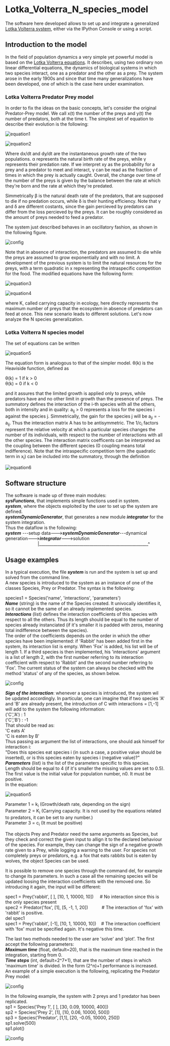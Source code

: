 # Lotka_Volterra_N_species_model
The software here developed allows to set up and integrate a generalized [Lotka Volterra system](https://en.wikipedia.org/wiki/Generalized_Lotka%E2%80%93Volterra_equation), either via the IPython Console or using a script.

## Introduction to the model

In the field of population dynamics a very simple yet powerful model is based on the [Lotka Volterra equations](https://en.wikipedia.org/wiki/Lotka%E2%80%93Volterra_equations). 
It describes, using two ordinary non linear differential equations, the dynamics of biological systems in which two species interact, one as a predator and the other as a prey. The system arose in the early 1900s and since that time many generalizations have been developed, one of which is the case here under examination.

### Lotka Volterra Predator Prey model

In order to fix the ideas on the basic concepts, let's consider the original Predator-Prey model. 
We call x(t) the number of the preys and y(t) the number of predators, both at the time t. The simplest set of equation to describe their evolution is the following:

![equation1](<http://latex.codecogs.com/svg.latex?\frac{dx}{dt}&space;=&space;\alpha&space;x&space;-&space;\gamma&space;xy&space;>)

![equation2](<http://latex.codecogs.com/svg.latex?\frac{dy}{dt}&space;=-&space;\beta&space;x&space;+&space;\delta&space;xy&space;>)


Where dx/dt and dy/dt are the instantaneous growth rate of the two populations. 
α represents the natural birth rate of the preys, while γ represents their predation rate. If we interpret xy as the probability for a prey and a predator to meet and interact, γ can be read as the fraction of times in which the prey is actually caught. 
Overall, the change over time of the number of the preys is given by the balance between the rate at which they're born and the rate at which they're predated.  

Simmetrically β is the natural death rate of the predators, that are supposed to die if no predation occurs, while δ is their hunting efficiency. Note that γ and δ are different costants, since the gain percieved by predators can differ from the loss percieved by the preys. It can be roughly considered as the amount of preys needed to feed a predator. 

The system just described behaves in an oscillatory fashion, as shown in the following figure.

![config](./images/LV_normal.png)

Note that in absence of interaction, the predators are assumed to die while the preys are assumed to grow exponentially and with no limit. A development of the previous system is to limit the natural resources for the preys, with a term quadratic in x representing the intraspecific competition for the food. The modified equations have the following form:

![equation3](<http://latex.codecogs.com/svg.latex?&space;\frac{dx}{dt}&space;=&space;\alpha&space;x&space;(&space;1&space;-&space;\frac{x}{K}&space;)&space;-&space;\gamma&space;xy&space;>)

![equation4](<http://latex.codecogs.com/svg.latex?\frac{dy}{dt}&space;=-&space;\beta&space;x&space;+&space;\delta&space;xy&space;>)


where K, called carrying capacity in ecology, here directly represents the maximum number of preys that the ecosystem in absence of predators can feed at once.
This new scenario leads to different solutions. Let's now analyze the N species generalization.

### Lotka Volterra N species model

The set of equations can be written

![equation5](<http://latex.codecogs.com/svg.latex?&space;\frac{dx_i}{dt}&space;=&space;k_i&space;x&space;(&space;1&space;-&space;\frac{x_i}{K_i}&space;\theta(k_i)&space;)&space;-&space;\frac{1}{c_i}&space;\sum_{i\neq&space;j}&space;a_i_j&space;x_i&space;x_j&space;&space;>)

The equation form is analogous to that of the simpler model.
θ(k) is the Heaviside function, defined as

θ(k) = 1    if    k > 0  
θ(k) = 0    if    k < 0

and it assures that the limited growth is applied only to preys, while predators have and no other limit in growth than the presence of preys. 
The summatory defines the interaction of the i-th species with all the others, both in intensity and in quality: a<sub>ij</sub> > 0 represents a loss for the species i against the species j. Simmetrically, the gain for the species j will be a<sub>ji</sub> = -a<sub>ij</sub>. Thus the interaction matrix A has to be antisymmetric. The 1/c<sub>i</sub> factors represent the relative velocity at which a particular species changes the number of its individuals, with respect to the number of interactions with all the other species. The interaction matrix coefficents can be interpreted as the coupling between the different species (0 coupling means total indifference).
Note that the intraspecific competition term (the quadratic term in x<sub>i</sub>) can be included into the summatory, through the definition

![equation6](<http://latex.codecogs.com/svg.latex?a_i_i&space;=&space;\frac{c_i&space;k_i}{K_i}\theta(k_i)&space;>)

## Software structure

The software is made up of three main modules:  
***sysFunctions***, that implements simple functions used in system.  
***system***, where the objects exploited by the user to set up the system are defined.  
***systemDynamicGenerator***, that generates a new module ***integrator*** for the system integration.  
Thus the dataflow is the following:  
***system*** ---setup data--->***systemDynamicGenerator***---dynamical generation--->***integrator***--->solution  
&nbsp;&nbsp;&nbsp;&nbsp;&nbsp;&nbsp;&nbsp;&nbsp;&nbsp;&nbsp;&nbsp;&nbsp;&nbsp;&nbsp;&nbsp;&nbsp;&nbsp;&nbsp;&nbsp;&nbsp;&nbsp;&nbsp;&nbsp;&nbsp;&nbsp;&nbsp;|______________________________________________________^  

## Usage examples

In a typical execution, the file ***system*** is run and the system is set up and solved from the command line.  
A new species is introduced to the system as an instance of one of the classes Species, Prey or Predator. The syntax is the following:

species1 = Species('name', 'interactions', 'parameters')  
***Name*** (string) is the name of the Species created. It univocally identifies it, so it cannot be the same of an already implemented species.  
***Interactions*** (list) defines the interaction coefficients of this species with respect to all the others. Thus its length should be equal to the number of species already instanciated (if it's smaller it is padded with zeros, meaning total indifference between the species).  
The order of the coefficients depends on the order in which the other species have been implemented: if 'Rabbit' has been added first in the system, its interaction list is empty. When 'Fox' is added, his list will be of length 1. If a third species is then implemented, his 'interactions' argument is a list of length 2, with the first number referring to its interaction coefficient with respect to 'Rabbit' and the second number referring to 'Fox'. The current status of the system can always be checked with the method 'status' of any of the species, as shown below.

![config](./images/status_example.png)  

***Sign of the interaction***: whenever a species is introduced, the system wil be updated accordingly. In particular, one can imagine that if two species 'A' and 'B' are already present, the introduction of C with interactions = [1,-1] will add to the system the following information:  
('C','A') : 1  
('C','B') : -1  
That should be read as:  
'C eats A'  
'C is eaten by B'  
 Thus passing as argument the list of interactions, one should ask himself for interaction i:  
 "Does this species eat species i (in such a case, a positive value should be inserted), or is this species eaten by species i (negative value)?"  
***Parameters*** (list) is the list of the parameters specific to this species. Length should be equal to 4 (if it's smaller the missing values are set to 0.5).  
The first value is the initial value for population number, n0. It must be positive.  
In the equation:  

![equation5](<http://latex.codecogs.com/svg.latex?&space;\frac{dx_i}{dt}&space;=&space;k_i&space;x&space;(&space;1&space;-&space;\frac{x_i}{K_i}&space;\theta(k_i)&space;)&space;-&space;\frac{1}{c_i}&space;\sum_{i\neq&space;j}&space;a_i_j&space;x_i&space;x_j&space;&space;>)

Parameter 1  = k<sub>i</sub> (Growth/death rate, depending on the sign)  
Parameter 2 = K<sub>i</sub> (Carrying capacity. It is not used by the equations related to predators, it can be set to any number.)  
Parameter 3 = c<sub>i</sub> (It must be positive)  
  
The objects Prey and Predator need the same arguments as Species, but they check and correct the given input to allign it to the declared behaviour of the species. For example, they can change the sign of a negative growth rate given to a Prey, while logging a warning to the user. For species not completely preys or predators, e.g. a fox that eats rabbits but is eaten by wolves, the object Species can be used.  

It is possible to remove one species through the command del, for example to change its parameters. In such a case all the remaining species will be updated loosing the interaction coefficients with the removed one. So introducing it again, the input will be different:  
  
spec1 = Prey('rabbit', [ ], [10, 1, 10000, 10])&nbsp;&nbsp;&nbsp;&nbsp; # No interaction since this is the only species present  
spec2 = Predator('fox', [1], [5, -1, 1, 20])&nbsp;&nbsp;&nbsp;&nbsp;&nbsp;&nbsp;&nbsp;&nbsp;&nbsp;&nbsp; # The interaction of 'fox' with 'rabbit' is positive.  
del spec1  
spec1 = Prey('rabbit', [-1], [10, 1, 10000, 10])&nbsp;&nbsp;&nbsp; # The interaction coefficient with 'fox' must be specified again. It's negative this time.  
  
The last two methods needed to the user are 'solve' and 'plot'. The first accept the following parameters:  
***Maximum time*** (float, default=20), that is the maximum time reached in the integration, starting from 0.  
***Time steps*** (int, default=2^7+1), that are the number of steps in which 'maximum time' is divided. In the form (2^n)+1 performance is increased.  
An example of a simple execution is the following, replicating the Predator Prey model:  

![config](./images/use_example.png)
  
In the following example, the system with 2 preys and 1 predator has been replicated.  
sp1 = Species('Prey 1', [ ], [30, 0.09, 10000, 400])  
sp2 = Species('Prey 2', [1], [10, 0.06, 10000, 500])  
sp3 = Species('Predator', [1,1], [20, -0.05, 10000, 250])  
sp1.solve(500)  
sp1.plot()  

![config](./images/LV_2Prey1Pred.png)  
  
